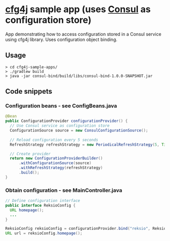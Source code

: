 # [cfg4j](http://cfg4j.org) sample app (uses **[Consul](http://consul.io)** as configuration store)
App demonstrating how to access configuration stored in a Consul service using cfg4j library. Uses configuration object binding.

## Usage
```
> cd cfg4j-sample-apps/
> ./gradlew build
> java -jar consul-bind/build/libs/consul-bind-1.0.0-SNAPSHOT.jar
```

## Code snippets

### Configuration beans - see ConfigBeans.java
```java
@Bean
public ConfigurationProvider configurationProvider() {
  // Use Consul service as configuration store
  ConfigurationSource source = new ConsulConfigurationSource();
  
  // Reload configuration every 5 seconds
  RefreshStrategy refreshStrategy = new PeriodicalRefreshStrategy(5, TimeUnit.SECONDS);

  // Create provider
  return new ConfigurationProviderBuilder()
      .withConfigurationSource(source)
      .withRefreshStrategy(refreshStrategy)
      .build();
}
```

### Obtain configuration - see MainController.java
```java
// Define configuration interface 
public interface ReksioConfig {
  URL homepage();
  ...
}

ReksioConfig reksioConfig = configurationProvider.bind("reksio", ReksioConfig.class);
URL url = reksioConfig.homepage();
```